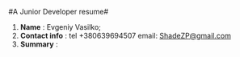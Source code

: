 #A Junior Developer resume#

1. **Name** : Evgeniy Vasilko;
2. **Contact info** : tel +380639694507
                      email: ShadeZP@gmail.com
3. **Summary** : 